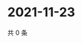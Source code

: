# 2021-11-23

共 0 条

<!-- BEGIN WEIBO -->
<!-- 最后更新时间 Tue Nov 23 2021 09:56:49 GMT+0800 (China Standard Time) -->

<!-- END WEIBO -->
